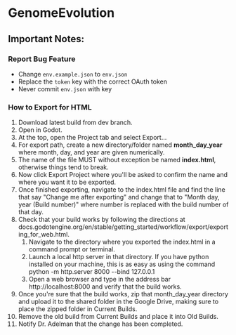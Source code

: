 # GenomeEvolution

## Important Notes:
### Report Bug Feature
- Change `env.example.json` to `env.json`
- Replace the `token` key with the correct OAuth token
- Never commit `env.json` with key

### How to Export for HTML
1. Download latest build from dev branch.
1. Open in Godot.
1. At the top, open the Project tab and select Export...
1. For export path, create a new directory/folder named <b>month_day_year</b> where month, day, and year are given numerically.
1. The name of the file MUST without exception be named <b>index.html</b>, otherwise things tend to break.
1. Now click Export Project where you'll be asked to confirm the name and where you want it to be exported.
1. Once finished exporting, navigate to the index.html file and find the line that say "Change me after exporting" and change that to "Month day, year (Build number)" where number is replaced with the build number of that day.
1. Check that your build works by following the directions at docs.godotengine.org/en/stable/getting_started/workflow/export/exporting_for_web.html.
	1. Navigate to the directory where you exported the index.html in a command prompt or terminal.
	1. Launch a local http server in that directory. If you have python installed on your machine, this is as easy as using the command python -m http.server 8000 --bind 127.0.0.1
	1. Open a web browser and type in the address bar http://localhost:8000 and verify that the build works. 
1. Once you're sure that the build works, zip that month_day_year directory and upload it to the shared folder in the Google Drive, making sure to place the zipped folder in Current Builds.
1. Remove the old build from Current Builds and place it into Old Builds.
1. Notify Dr. Adelman that the change has been completed.
